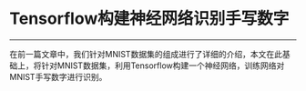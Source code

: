 # Tensorflow构建神经网络识别手写数字
---
在前一篇文章中，我们针对MNIST数据集的组成进行了详细的介绍，本文在此基础上，将针对MNIST数据集，利用Tensorflow构建一个神经网络，训练网络对MNIST手写数字进行识别。